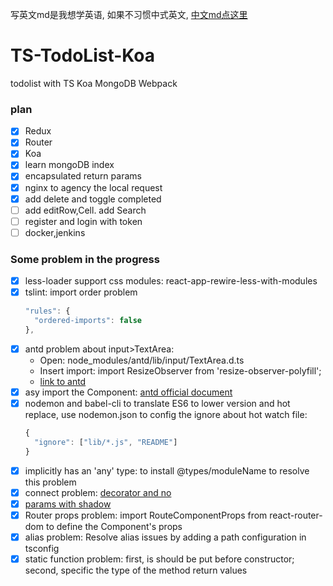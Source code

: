 写英文md是我想学英语, 如果不习惯中式英文, [中文md点这里](https://github.com/binyellow/TS-TodoList-Koa/tree/develop-zh)
# TS-TodoList-Koa
todolist with TS Koa MongoDB Webpack

### plan
- [x] Redux
- [x] Router
- [x] Koa
- [x] learn mongoDB index
- [x] encapsulated return params
- [x] nginx to agency the local request
- [x] add delete and toggle completed
- [ ] add editRow,Cell. add Search
- [ ] register and login with token
- [ ] docker,jenkins

### Some problem in the progress
- [x] less-loader support css modules: react-app-rewire-less-with-modules
- [x] tslint: import order problem
    ```js
    "rules": {
      "ordered-imports": false
    },
    ```
- [x] antd problem about input>TextArea: 
  - Open: node_modules/antd/lib/input/TextArea.d.ts
  - Insert import: import ResizeObserver from 'resize-observer-polyfill';
  - [link to antd](https://github.com/ant-design/ant-design/issues/13405)
- [x] asy import the Component: [antd official document](https://ant.design/docs/react/use-in-typescript-cn)
- [x] nodemon and babel-cli to translate ES6 to lower version and hot replace, use nodemon.json to config the ignore about hot watch file: 
    ```js
    {   
      "ignore": ["lib/*.js", "README"] 
    }
    ```
- [x] implicitly has an 'any' type: to install @types/moduleName to resolve this problem
- [x] connect problem: [decorator and no](https://stackoverflow.com/questions/46861839/typescript-connect-react-redux-decorator-with-stateful-component)
- [x] [params with shadow](https://stackoverflow.com/questions/52968903/shadowed-name-in-typescript-and-react-redux)
- [x] Router props problem: import RouteComponentProps from react-router-dom to define the Component's props
- [x] alias problem: Resolve alias issues by adding a path configuration in tsconfig
- [x] static function problem: first, is should be put before constructor; second, specific the type of the method return values